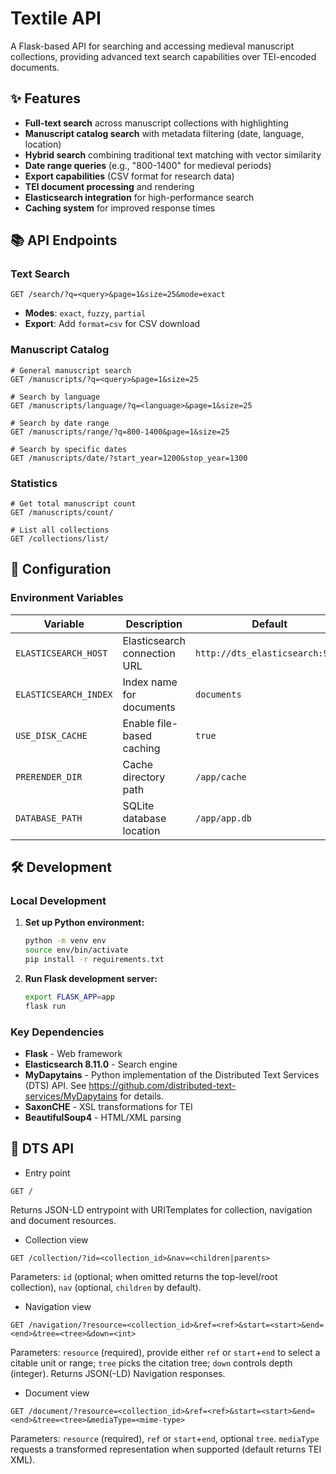 # Textile API

A Flask-based API for searching and accessing medieval manuscript collections, providing advanced text search capabilities over TEI-encoded documents.

## ✨ Features

- **Full-text search** across manuscript collections with highlighting
- **Manuscript catalog search** with metadata filtering (date, language, location)
- **Hybrid search** combining traditional text matching with vector similarity
- **Date range queries** (e.g., "800-1400" for medieval periods)
- **Export capabilities** (CSV format for research data)
- **TEI document processing** and rendering
- **Elasticsearch integration** for high-performance search
- **Caching system** for improved response times



## 📚 API Endpoints

### Text Search
```http
GET /search/?q=<query>&page=1&size=25&mode=exact
```
- **Modes**: `exact`, `fuzzy`, `partial`
- **Export**: Add `format=csv` for CSV download

### Manuscript Catalog
```http
# General manuscript search
GET /manuscripts/?q=<query>&page=1&size=25

# Search by language
GET /manuscripts/language/?q=<language>&page=1&size=25

# Search by date range
GET /manuscripts/range/?q=800-1400&page=1&size=25

# Search by specific dates
GET /manuscripts/date/?start_year=1200&stop_year=1300
```

### Statistics
```http
# Get total manuscript count
GET /manuscripts/count/

# List all collections
GET /collections/list/
```

## 🔧 Configuration

### Environment Variables

| Variable | Description | Default |
|----------|-------------|---------|
| `ELASTICSEARCH_HOST` | Elasticsearch connection URL | `http://dts_elasticsearch:9200` |
| `ELASTICSEARCH_INDEX` | Index name for documents | `documents` |
| `USE_DISK_CACHE` | Enable file-based caching | `true` |
| `PRERENDER_DIR` | Cache directory path | `/app/cache` |
| `DATABASE_PATH` | SQLite database location | `/app/app.db` |


## 🛠 Development

### Local Development

1. **Set up Python environment:**
   ```bash
   python -m venv env
   source env/bin/activate
   pip install -r requirements.txt
   ```

2. **Run Flask development server:**
   ```bash
   export FLASK_APP=app
   flask run
   ```

### Key Dependencies

- **Flask** - Web framework
- **Elasticsearch 8.11.0** - Search engine
- **MyDapytains** - Python implementation of the Distributed Text Services (DTS) API. See https://github.com/distributed-text-services/MyDapytains for details.
- **SaxonCHE** - XSL transformations for TEI
- **BeautifulSoup4** - HTML/XML parsing

## 📡 DTS API


- Entry point
```http
GET /
```
Returns JSON-LD entrypoint with URITemplates for collection, navigation and document resources.

- Collection view
```http
GET /collection/?id=<collection_id>&nav=<children|parents>
```
Parameters: `id` (optional; when omitted returns the top-level/root collection), `nav` (optional, `children` by default).

- Navigation view
```http
GET /navigation/?resource=<collection_id>&ref=<ref>&start=<start>&end=<end>&tree=<tree>&down=<int>
```
Parameters: `resource` (required), provide either `ref` or `start`+`end` to select a citable unit or range; `tree` picks the citation tree; `down` controls depth (integer). Returns JSON(-LD) Navigation responses.

- Document view
```http
GET /document/?resource=<collection_id>&ref=<ref>&start=<start>&end=<end>&tree=<tree>&mediaType=<mime-type>
```
Parameters: `resource` (required), `ref` or `start`+`end`, optional `tree`. `mediaType` requests a transformed representation when supported (default returns TEI XML).
